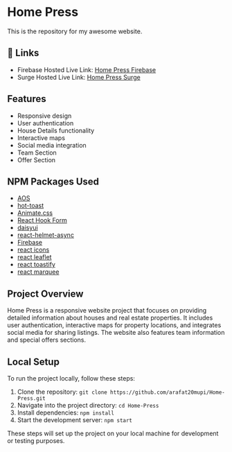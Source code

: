 # Home Press

This is the repository for my awesome website.

## 🔗 Links

- Firebase Hosted Live Link: [Home Press Firebase](https://assainment-9-6788e.web.app)
- Surge Hosted Live Link: [Home Press Surge](https://homepress_firebase.surge.sh/)

## Features

- Responsive design
- User authentication
- House Details functionality
- Interactive maps
- Social media integration
- Team Section
- Offer Section

## NPM Packages Used

- [AOS](https://github.com/michalsnik/aos)
- [hot-toast](https://github.com/timolins/react-hot-toast)
- [Animate.css](https://animate.style/)
- [React Hook Form](https://react-hook-form.com/)
- [daisyui](https://daisyui.com/)
- [react-helmet-async](https://www.npmjs.com/package/react-helmet-async)
- [Firebase](https://console.firebase.google.com/u/0/)
- [react icons](https://react-icons.github.io/react-icons/)
- [react leaflet](https://react-leaflet.js.org/)
- [react toastify](https://www.npmjs.com/package/react-toastify)
- [react marquee](https://www.npmjs.com/package/react-fast-marquee)

## Project Overview

Home Press is a responsive website project that focuses on providing detailed information about houses and real estate properties. It includes user authentication, interactive maps for property locations, and integrates social media for sharing listings. The website also features team information and special offers sections.

## Local Setup

To run the project locally, follow these steps:

1. Clone the repository: `git clone https://github.com/arafat20mupi/Home-Press.git`
2. Navigate into the project directory: `cd Home-Press`
3. Install dependencies: `npm install`
4. Start the development server: `npm start`

These steps will set up the project on your local machine for development or testing purposes.

